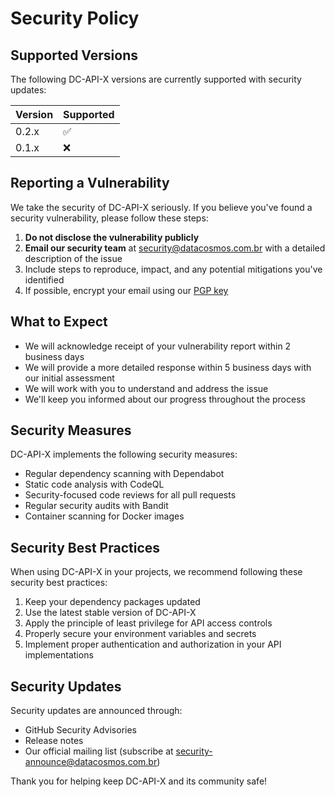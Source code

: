 # Security Policy

## Supported Versions

The following DC-API-X versions are currently supported with security updates:

| Version | Supported          |
| ------- | ------------------ |
| 0.2.x   | :white_check_mark: |
| 0.1.x   | :x:                |

## Reporting a Vulnerability

We take the security of DC-API-X seriously. If you believe you've found a security vulnerability, please follow these steps:

1. **Do not disclose the vulnerability publicly**
2. **Email our security team** at security@datacosmos.com.br with a detailed description of the issue
3. Include steps to reproduce, impact, and any potential mitigations you've identified
4. If possible, encrypt your email using our [PGP key](https://datacosmos.com.br/keys/security-pgp-key.txt)

## What to Expect

- We will acknowledge receipt of your vulnerability report within 2 business days
- We will provide a more detailed response within 5 business days with our initial assessment
- We will work with you to understand and address the issue
- We'll keep you informed about our progress throughout the process

## Security Measures

DC-API-X implements the following security measures:

- Regular dependency scanning with Dependabot
- Static code analysis with CodeQL
- Security-focused code reviews for all pull requests
- Regular security audits with Bandit
- Container scanning for Docker images

## Security Best Practices

When using DC-API-X in your projects, we recommend following these security best practices:

1. Keep your dependency packages updated
2. Use the latest stable version of DC-API-X
3. Apply the principle of least privilege for API access controls
4. Properly secure your environment variables and secrets
5. Implement proper authentication and authorization in your API implementations

## Security Updates

Security updates are announced through:

- GitHub Security Advisories
- Release notes
- Our official mailing list (subscribe at security-announce@datacosmos.com.br)

Thank you for helping keep DC-API-X and its community safe!
